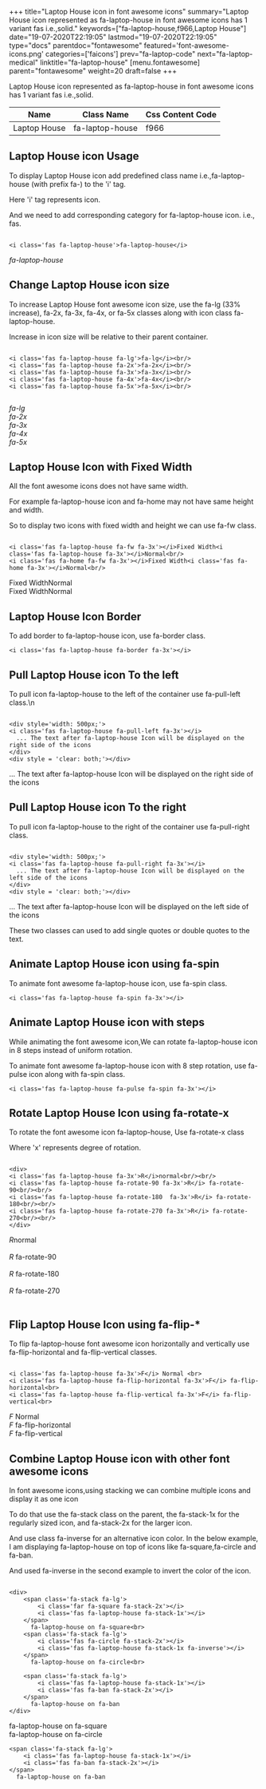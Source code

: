 +++
title="Laptop House icon in font awesome icons"
summary="Laptop House icon represented as fa-laptop-house in font awesome icons has 1 variant fas i.e.,solid."
keywords=["fa-laptop-house,f966,Laptop House"]
date="19-07-2020T22:19:05"
lastmod="19-07-2020T22:19:05"
type="docs"
parentdoc="fontawesome"
featured='font-awesome-icons.png'
categories=['faicons']
prev="fa-laptop-code"
next="fa-laptop-medical"
linktitle="fa-laptop-house"
[menu.fontawesome]
parent="fontawesome"
weight=20
draft=false
+++


Laptop House icon represented as fa-laptop-house in font awesome icons has 1 variant fas i.e.,solid.

<div class='table-responsive'><table class='table'><thead><tr><th>Name</th><th>Class Name</th><th>Css Content Code</th></tr></thead><tbody><tr><td>Laptop House</td><td>fa-laptop-house</td><td>f966</td></tr></tbody></table></div>



## Laptop House icon Usage

To display Laptop House icon add predefined class name i.e.,fa-laptop-house (with prefix fa-) to the 'i' tag.

Here 'i' tag represents icon.

And we need to add corresponding category for fa-laptop-house icon. i.e., fas.


```

<i class='fas fa-laptop-house'>fa-laptop-house</i>
```

<i class='fas fa-laptop-house'>fa-laptop-house</i>




## Change Laptop House icon size
To increase Laptop House font awesome icon size, use the fa-lg (33% increase), fa-2x, fa-3x, fa-4x, or fa-5x classes along with icon class fa-laptop-house.

Increase in icon size will be relative to their parent container. 

```

<i class='fas fa-laptop-house fa-lg'>fa-lg</i><br/>
<i class='fas fa-laptop-house fa-2x'>fa-2x</i><br/>
<i class='fas fa-laptop-house fa-3x'>fa-3x</i><br/>
<i class='fas fa-laptop-house fa-4x'>fa-4x</i><br/>
<i class='fas fa-laptop-house fa-5x'>fa-5x</i><br/>
            
```

<i class='fas fa-laptop-house fa-lg'>fa-lg</i><br/>
<i class='fas fa-laptop-house fa-2x'>fa-2x</i><br/>
<i class='fas fa-laptop-house fa-3x'>fa-3x</i><br/>
<i class='fas fa-laptop-house fa-4x'>fa-4x</i><br/>
<i class='fas fa-laptop-house fa-5x'>fa-5x</i><br/>
            



## Laptop House Icon with Fixed Width 

All the font awesome icons does not have same width.

For example fa-laptop-house icon and fa-home may not have same height and width.

So to display two icons with fixed width and height we can use fa-fw class.


```

<i class='fas fa-laptop-house fa-fw fa-3x'></i>Fixed Width<i class='fas fa-laptop-house fa-3x'></i>Normal<br/>
<i class='fas fa-home fa-fw fa-3x'></i>Fixed Width<i class='fas fa-home fa-3x'></i>Normal<br/>
```

<i class='fas fa-laptop-house fa-fw fa-3x'></i>Fixed Width<i class='fas fa-laptop-house fa-3x'></i>Normal<br/>
<i class='fas fa-home fa-fw fa-3x'></i>Fixed Width<i class='fas fa-home fa-3x'></i>Normal<br/>



## Laptop House Icon Border 

To add border to fa-laptop-house icon, use fa-border class.


```
<i class='fas fa-laptop-house fa-border fa-3x'></i>

```
<i class='fas fa-laptop-house fa-border fa-3x'></i>





## Pull Laptop House icon To the left

To pull icon fa-laptop-house to the left of the container use fa-pull-left class.\n

```

<div style='width: 500px;'>
<i class='fas fa-laptop-house fa-pull-left fa-3x'></i>
  ... The text after fa-laptop-house Icon will be displayed on the right side of the icons
</div>
<div style = 'clear: both;'></div>
```

<div style='width: 500px;'>
<i class='fas fa-laptop-house fa-pull-left fa-3x'></i>
  ... The text after fa-laptop-house Icon will be displayed on the right side of the icons
</div>
<div style = 'clear: both;'></div>




## Pull Laptop House icon To the right
To pull icon fa-laptop-house to the right of the container use fa-pull-right class.

```

<div style='width: 500px;'>
<i class='fas fa-laptop-house fa-pull-right fa-3x'></i>
  ... The text after fa-laptop-house Icon will be displayed on the left side of the icons
</div>
<div style = 'clear: both;'></div>
```

<div style='width: 500px;'>
<i class='fas fa-laptop-house fa-pull-right fa-3x'></i>
  ... The text after fa-laptop-house Icon will be displayed on the left side of the icons
</div>
<div style = 'clear: both;'></div>

These two classes can used to add single quotes or double quotes to the text.


## Animate Laptop House icon using fa-spin
To animate font awesome fa-laptop-house icon, use fa-spin class.

```
<i class='fas fa-laptop-house fa-spin fa-3x'></i>
```
<i class='fas fa-laptop-house fa-spin fa-3x'></i>




## Animate Laptop House icon with steps
While animating the font awesome icon,We can rotate fa-laptop-house icon in 8 steps instead of uniform rotation.

To animate font awesome fa-laptop-house icon with 8 step rotation, use fa-pulse icon along with fa-spin class.


```
<i class='fas fa-laptop-house fa-pulse fa-spin fa-3x'></i>

```
<i class='fas fa-laptop-house fa-pulse fa-spin fa-3x'></i>





## Rotate Laptop House Icon using fa-rotate-x
To rotate the font awesome icon fa-laptop-house, Use fa-rotate-x class

Where 'x' represents degree of rotation.


```

<div>
<i class='fas fa-laptop-house fa-3x'>R</i>normal<br/><br/>
<i class='fas fa-laptop-house fa-rotate-90 fa-3x'>R</i> fa-rotate-90<br/><br/> 
<i class='fas fa-laptop-house fa-rotate-180  fa-3x'>R</i> fa-rotate-180<br/><br/> 
<i class='fas fa-laptop-house fa-rotate-270 fa-3x'>R</i> fa-rotate-270<br/><br/>
</div>
```

<div>
<i class='fas fa-laptop-house fa-3x'>R</i>normal<br/><br/>
<i class='fas fa-laptop-house fa-rotate-90 fa-3x'>R</i> fa-rotate-90<br/><br/> 
<i class='fas fa-laptop-house fa-rotate-180  fa-3x'>R</i> fa-rotate-180<br/><br/> 
<i class='fas fa-laptop-house fa-rotate-270 fa-3x'>R</i> fa-rotate-270<br/><br/>
</div>




## Flip Laptop House Icon using fa-flip-*
To flip fa-laptop-house font awesome icon horizontally and vertically use fa-flip-horizontal and fa-flip-vertical classes. 

```

<i class='fas fa-laptop-house fa-3x'>F</i> Normal <br>
<i class='fas fa-laptop-house fa-flip-horizontal fa-3x'>F</i> fa-flip-horizontal<br>
<i class='fas fa-laptop-house fa-flip-vertical fa-3x'>F</i> fa-flip-vertical<br>
```

<i class='fas fa-laptop-house fa-3x'>F</i> Normal <br>
<i class='fas fa-laptop-house fa-flip-horizontal fa-3x'>F</i> fa-flip-horizontal<br>
<i class='fas fa-laptop-house fa-flip-vertical fa-3x'>F</i> fa-flip-vertical<br>




## Combine Laptop House icon with other font awesome icons
In font awesome icons,using stacking we can combine multiple icons and display it as one icon 

To do that use the fa-stack class on the parent, the fa-stack-1x for the regularly sized icon, and fa-stack-2x for the larger icon.

And use class fa-inverse for an alternative icon color. 
In the below example, I am displaying fa-laptop-house on top of icons like fa-square,fa-circle and fa-ban.

And used fa-inverse in the second example to invert the color of the icon.

```

<div>
    <span class='fa-stack fa-lg'>
        <i class='far fa-square fa-stack-2x'></i>
        <i class='fas fa-laptop-house fa-stack-1x'></i>
    </span>
      fa-laptop-house on fa-square<br>
    <span class='fa-stack fa-lg'>
        <i class='fas fa-circle fa-stack-2x'></i>
        <i class='fas fa-laptop-house fa-stack-1x fa-inverse'></i>
    </span>
      fa-laptop-house on fa-circle<br>

    <span class='fa-stack fa-lg'>
        <i class='fas fa-laptop-house fa-stack-1x'></i>
        <i class='fas fa-ban fa-stack-2x'></i>
    </span>
      fa-laptop-house on fa-ban
</div>
```

<div>
    <span class='fa-stack fa-lg'>
        <i class='far fa-square fa-stack-2x'></i>
        <i class='fas fa-laptop-house fa-stack-1x'></i>
    </span>
      fa-laptop-house on fa-square<br>
    <span class='fa-stack fa-lg'>
        <i class='fas fa-circle fa-stack-2x'></i>
        <i class='fas fa-laptop-house fa-stack-1x fa-inverse'></i>
    </span>
      fa-laptop-house on fa-circle<br>

    <span class='fa-stack fa-lg'>
        <i class='fas fa-laptop-house fa-stack-1x'></i>
        <i class='fas fa-ban fa-stack-2x'></i>
    </span>
      fa-laptop-house on fa-ban
</div>






